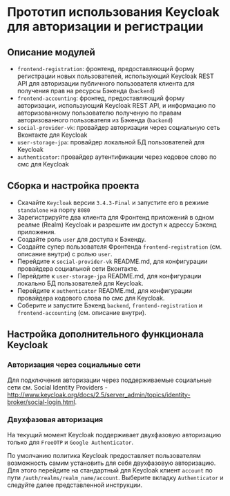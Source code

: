 Прототип использования Keycloak для авторизации и регистрации
=================================================== 

Описание модулей
-----------

* ``frontend-registration``:  фронтенд, предоставляющий форму регистрации новых пользователей, использующий
Keycloak REST API для авторизации публичного пользователя клиента для получения прав на ресурсы Бэкенда (`backend`)
* ``frontend-accounting``: фронтед, предоставляющий форму авторизации, использующий Keycloak REST API,
и информацию по авторизованному пользователю полученую по правам авторизованного пользователя из Бэкенда (`backend`)
* ``social-provider-vk``: провайдер авторизации через социальную сеть Вконтакте для Keycloak
* ``user-storage-jpa``: провайдер локальной БД пользователей для Keycloak
* ``authenticator``: провайдер аутентификации через кодовое слово по смс для Keycloak

Сборка и настройка проекта
-----------

* Скачайте `Keycloak` версии `3.4.3-Final` и запустите его в режиме `standalone` на порту `8080`
* Зарегистрируйте два клиента для Фронтенд приложений в одном реалме (Realm) Keycloak и разрешите им доступ к адрессу Бэкенд приложения.
* Создайте роль `user` для доступа к Бэкенду.
* Создайте супер пользователя Фронтенда `frontend-registration` (см. описание внутри) с ролью `user`.
* Перейдите к `social-provider-vk` README.md, для конфигурации провайдера социальной сети Вконтакте.
* Перейдите к `user-storage-jpa` README.md, для конфигурации локально БД пользователей для Keycloak.
* Перейдите к `authenticator` README.md, для конфигурации провайдера кодового слова по смс для Keycloak.
* Соберите и запустите Бэкенд ``backend``, ``frontend-registration`` и ``frontend-accounting`` (см. описание внутри).

Настройка дополнительного функционала Keycloak
------------

### Авторизация через социальные сети

Для подключения авторизации через поддерживаемые социальные сети
см. Social Identity Providers - http://www.keycloak.org/docs/2.5/server_admin/topics/identity-broker/social-login.html.

### Двухфазовая авторизация

На текущий момент Keycloak поддерживает двухфазовую авторизацию только для `FreeOTP` и `Google Authenticator`.
    
По умолчанию политика Keycloak предоставляет пользователям возможность самим установить для себя двухфазовую авторизацию.
Для этого перейдите на стандартный для Keycloak клиент `account` по пути `/auth/realms/realm_name/account`.
Выберите вкладку `Authenticator` и следуйте далее представленной инструкции.
